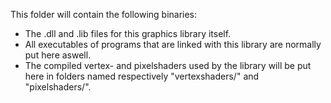 This folder will contain the following binaries:
- The .dll and .lib files for this graphics library itself.
- All executables of programs that are linked with this library are normally put here aswell.
- The compiled vertex- and pixelshaders used by the library will be put here in folders named respectively "vertexshaders/" and "pixelshaders/".